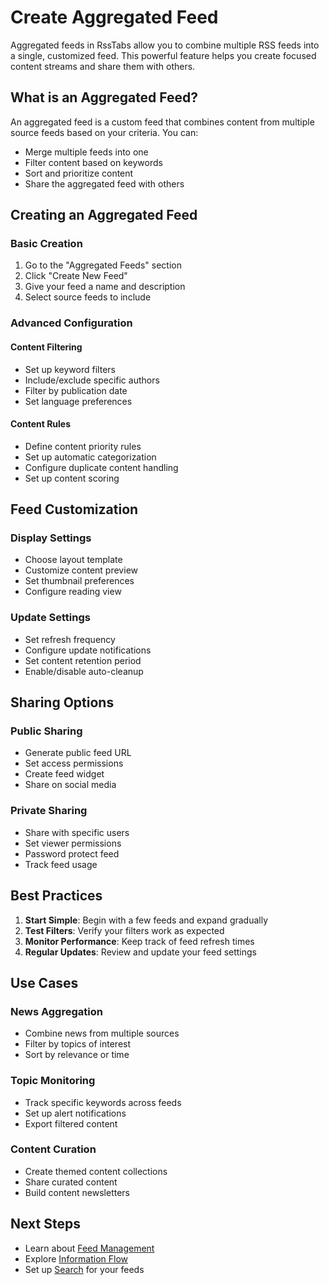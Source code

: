 # Create Aggregated Feed

Aggregated feeds in RssTabs allow you to combine multiple RSS feeds into a single, customized feed. This powerful feature helps you create focused content streams and share them with others.

## What is an Aggregated Feed?

An aggregated feed is a custom feed that combines content from multiple source feeds based on your criteria. You can:

- Merge multiple feeds into one
- Filter content based on keywords
- Sort and prioritize content
- Share the aggregated feed with others

## Creating an Aggregated Feed

### Basic Creation

1. Go to the "Aggregated Feeds" section
2. Click "Create New Feed"
3. Give your feed a name and description
4. Select source feeds to include

### Advanced Configuration

#### Content Filtering

- Set up keyword filters
- Include/exclude specific authors
- Filter by publication date
- Set language preferences

#### Content Rules

- Define content priority rules
- Set up automatic categorization
- Configure duplicate content handling
- Set up content scoring

## Feed Customization

### Display Settings

- Choose layout template
- Customize content preview
- Set thumbnail preferences
- Configure reading view

### Update Settings

- Set refresh frequency
- Configure update notifications
- Set content retention period
- Enable/disable auto-cleanup

## Sharing Options

### Public Sharing

- Generate public feed URL
- Set access permissions
- Create feed widget
- Share on social media

### Private Sharing

- Share with specific users
- Set viewer permissions
- Password protect feed
- Track feed usage

## Best Practices

1. **Start Simple**: Begin with a few feeds and expand gradually
2. **Test Filters**: Verify your filters work as expected
3. **Monitor Performance**: Keep track of feed refresh times
4. **Regular Updates**: Review and update your feed settings

## Use Cases

### News Aggregation
- Combine news from multiple sources
- Filter by topics of interest
- Sort by relevance or time

### Topic Monitoring
- Track specific keywords across feeds
- Set up alert notifications
- Export filtered content

### Content Curation
- Create themed content collections
- Share curated content
- Build content newsletters

## Next Steps

- Learn about [Feed Management](/manage-poly-feed)
- Explore [Information Flow](/information)
- Set up [Search](/search) for your feeds
